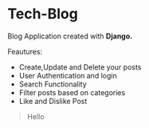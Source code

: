 # Tech-Blog


Blog Application created with **Django.**

Feautures:
* Create,Update and Delete your posts
* User Authentication and login
* Search Functionality
* Filter posts based on categories
* Like and Dislike Post

> Hello
